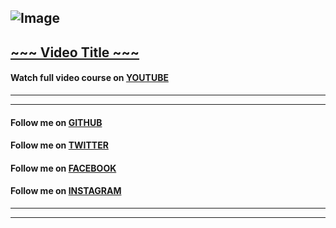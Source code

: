 ## ![Image](<https://firebasestorage.googleapis.com/v0/b/hamzzahussain.appspot.com/o/server%2FEasyCodePractice%2FECP_Text_Logo%20(600x97)%20.png?alt=media&token=ffde2da4-18bf-4909-bb8e-ce6b1aceade8>)

## [~~~ Video Title ~~~](~~~Video-Link~~~ "~~~Link Hover Text")

#### Watch full video course on [YOUTUBE](~~~Video-Link~~~)

---

---

#### Follow me on [GITHUB](~~~Link~~~)

#### Follow me on [TWITTER](~~~Link~~~)

#### Follow me on [FACEBOOK](~~~Link~~~)

#### Follow me on [INSTAGRAM](~~~Link~~~)

---

---
